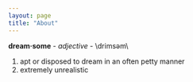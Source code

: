 ```yaml
---
layout: page
title: "About"
---
```




**dream·some** -  *adjective* -  \drimsəm\


1. apt or disposed to dream in an often petty manner
2. extremely unrealistic 


